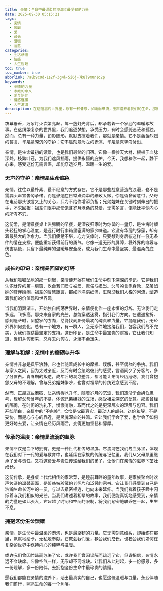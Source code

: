 ```yaml
---
title: 亲情：生命中最温柔的港湾与最坚韧的力量
date: 2025-09-30 05:15:21
tags:
  - 亲情
  - 家庭
  - 爱
  - 成长
  - 温暖
  - 治愈
categories:
  - 生活感悟
  - 情感
  - 人生哲理
toc: true
toc_number: true
abbrlink: 7a8b9c0d-1e2f-3g4h-5i6j-7k8l9m0n1o2p
keywords:
  - 亲情的力量
  - 家庭的意义
  - 爱与陪伴
  - 情感连接
  - 人生港湾
description: 在这喧嚣的世界里，总有一种情感，如涓涓细流，无声滋养着我们的生命，那就是亲情。它不是轰轰烈烈的誓言，却是最深沉的守护；它不是刻意为之的表演，却是最真挚的付出。当我们疲惫时，它给予我们最柔软的依靠；当我们迷茫时，它指引我们最清晰的方向。今天，让我们一起走进亲情的深处，感受那份无需言语，却能穿透岁月、温暖一生的爱。
---
```


夜幕低垂，万家灯火次第亮起，每一盏灯光背后，都承载着一个家庭的温暖与故事。在这纷繁复杂的世界里，我们追逐梦想，承受压力，有时会感到迷茫和孤独。然而，总有一种力量，如影随形，默默支撑着我们，那就是亲情。它不是轰轰烈烈的誓言，却是最深沉的守护；它不是刻意为之的表演，却是最真挚的付出。

亲情，是生命最初的馈赠，也是我们最终的归宿。它像一棵参天大树，根植于血脉深处，枝繁叶茂，为我们遮风挡雨，提供永恒的庇护。今天，我想和你一起，静下心来，感受这份无需言语，却能穿透岁月、温暖一生的爱。

### 无声的守护：亲情是生命底色

亲情，往往以最朴素、最不经意的方式存在。它不是那些刻意营造的浪漫，也不是需要大声宣告的承诺，而是渗透在日常点滴中的细致入微。你是否曾留意过，父母在电话那头欲言又止的关心，只为不给你增添负担；兄弟姐妹在关键时刻伸出的援手，不求回报；祖辈们眼中那份饱含岁月沧桑的慈爱，无需多言，便能抚平你内心的所有不安。

这份爱，是清晨餐桌上热腾腾的早餐，是深夜归家时为你留的一盏灯，是生病时额头轻抚的掌心温度，是远行时行李箱里塞满的家乡味道。它没有华丽的辞藻，却有着最强大的治愈力。当我们疲惫不堪，心力交瘁时，只要想到身后有这样一份无条件的爱在支撑，便能重新获得前行的勇气。它像一道无形的屏障，将外界的喧嚣与伤害隔绝，只留下最纯粹的温暖与安全感，成为我们生命中最坚实、最温柔的底色。

### 成长的印记：亲情是回望的灯塔

从我们呱呱坠地的那一刻起，亲情便开始在我们生命中刻下深深的印记。它是我们认识世界的第一扇窗，教会我们爱与被爱，责任与担当。父母的言传身教，兄弟姐妹的陪伴嬉闹，祖辈的智慧箴言，都如同涓涓细流，汇聚成我们人格的河流，塑造着我们的价值观和世界观。

当我们羽翼渐丰，开始独自闯荡世界时，亲情便化作一座永恒的灯塔。无论我们走多远，飞多高，那束来自家的光芒，总能穿透迷雾，指引我们方向。在遭遇挫折、感到迷茫时，回望家的方向，总能找到那份最初的纯真和力量。它提醒我们，无论外界如何变化，总有一个地方，有一群人，会无条件地接纳我们，包容我们的不完美，为我们提供最坚定的支持。这份印记，是生命中最宝贵的财富，它让我们知道，我们从何而来，又将去向何方，永远不会迷失。

### 理解与和解：亲情中的磨砺与升华

亲情并非总是风平浪静，它也伴随着成长中的摩擦、误解，甚至偶尔的争执。我们与家人之间，因为太过亲近，反而有时会忽略彼此的感受，言语间少了分客气，多了分直白。青春期的叛逆，成年后的观念差异，都可能让亲情经历磨砺。我们曾抱怨父母的不理解，曾与兄弟姐妹争吵，也曾对祖辈的传统观念感到不耐。

然而，正是这些磨砺，让亲情得以升华。随着岁月的沉淀，我们逐渐学会换位思考，理解父母当年的不易，体谅兄弟姐妹的立场，感受祖辈深沉的爱意。那些曾经的隔阂，在时间的洗礼下，慢慢消融，取而代之的是更深层次的理解与包容。我们开始明白，亲情中的“不完美”，恰恰是它最真实、最动人的部分。这份和解，不是妥协，而是心与心的靠近，是灵魂深处的共鸣。它让我们学会了爱，也学会了如何更好地去爱，让亲情在经历风雨后，变得更加坚韧和醇厚。

### 传承的温度：亲情是流淌的血脉

亲情不仅是当下的拥有，更是一种世代相传的温度。它流淌在我们的血脉里，体现在我们对下一代的爱与教育中，也延续在家族的传统与记忆里。我们从父母那里继承了爱与责任，又将这份爱与责任传递给我们的孩子，让他们在亲情的滋养下茁壮成长。

这份传承，是餐桌上代代相传的家常菜，是睡前耳畔的童年故事，是家族聚会时欢声笑语的温馨画面，是那些被珍藏的老照片和泛黄的家书。它让我们感受到自己是浩瀚生命长河中的一员，与过去紧密相连，也向未来延伸。当我们看着孩子眼中闪烁着与我们相似的光芒，当我们讲述着祖辈的故事，我们便能真切地感受到，亲情的力量是如此强大，它超越了时间和空间的限制，将我们紧密地联系在一起，生生不息。

### 拥抱这份生命馈赠

亲情，是生命中最温柔的港湾，也是最坚韧的力量。它无需刻意维系，却始终在那里，默默地给予，无私地奉献。它教会我们爱，教会我们成长，也教会我们如何在复杂的世界中保持内心的纯粹与温暖。

或许我们曾因忙碌而忽略了它，或许我们曾因误解而疏远了它，但请相信，亲情永远不会缺席。它像空气一样，无形却不可或缺。让我们从此刻起，多一份感恩，多一份理解，多一份陪伴，去拥抱这份生命中最珍贵的馈赠。

愿我们都能在亲情的滋养下，活出最真实的自己，也愿这份温暖与力量，永远伴随我们前行，照亮生命的每一个角落。
